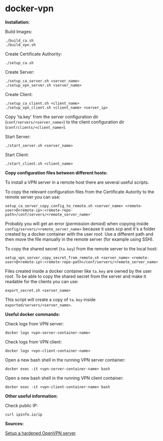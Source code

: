 # docker-vpn


**Installation:**

Build Images:
```
./build_ca.sh
./build_vpn.sh
```

Create Certificate Authority:
```
./setup_ca.sh
```

Create Server:
```
./setup_ca_server.sh <server_name>
./setup_vpn_server.sh <server_name>
```

Create Client:
```
./setup_ca_client.sh <client_name>
./setup_vpn_client.sh <client_name> <server_ip>
```
Copy 'ta.key' from the server configuration dir (`conf/servers/<server_name>`) to the client configuration dir (`conf/clients/<client_name>`).

Start Server:
```
./start_server.sh <server_name>
```

Start Client:
```
./start_client.sh <client_name>
```

**Copy configuration files between different hosts:**

To install a VPN server in a remote host there are several useful scripts.

To copy the relevant configuration files from the Certificate Autority to the remote server you can use:
```
setup_ca_server_copy_config_to_remote.sh <server_name> <remote-user>@<remote-ip>:<remote-repo-path>/conf/servers/<remote_server_name>`
```
Probably you will get an error (_permission denied_) when copying inside `config/servers/<remote_server_name>` because it uses _scp_ and it's a folder created by a docker container with the user _root_. Use a different path and then move the file manually in the remote server (for example using SSH).

To copy the shared secret (`ta.key`) from the remote server to the local host:
```
setup_vpn_server_copy_secret_from_remote.sh <server_name> <remote-user>@<remote-ip>:<remote-repo-path>/conf/servers/<remote_server_name>
```
Files created inside a docker container like `ta.key` are owned by the user _root_. To be able to copy the shared secret from the server and make it readable for the clients you can use:
```
export_secret.sh <server_name>
```
This script will create a copy of `ta.key` inside `exported/servers/<server_name>`.

**Useful docker commands:**

Check logs from VPN server:
```
docker logs <vpn-server-container-name>
```

Check logs from VPN client:
```
docker logs <vpn-client-container-name>
```

Open a new bash shell in the running VPN server container:
```
docker exec -it <vpn-server-container-name> bash
```

Open a new bash shell in the running VPN client container:
```
docker exec -it <vpn-client-container-name> bash
```

**Other useful information:**

Check public IP:
```
curl ipinfo.io/ip
```

**Sources:**

[Setup a hardened OpenVPN server](https://www.linode.com/docs/networking/vpn/set-up-a-hardened-openvpn-server/).
